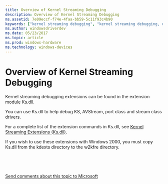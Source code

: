 ```yaml
---
title: Overview of Kernel Streaming Debugging
description: Overview of Kernel Streaming Debugging
ms.assetid: 7e09eccf-f74e-4faa-bb59-5c11f93c4b90
keywords: ["kernel streaming debugging", "kernel streaming debugging, overview"]
ms.author: windowsdriverdev
ms.date: 05/23/2017
ms.topic: article
ms.prod: windows-hardware
ms.technology: windows-devices
---
```


# Overview of Kernel Streaming Debugging


Kernel streaming debugging extensions can be found in the extension module Ks.dll.

You can use Ks.dll to help debug KS, AVStream, port class and stream class drivers.

For a complete list of the extension commands in Ks.dll, see [Kernel Streaming Extensions (Ks.dll)](kernel-streaming-extensions--ks-dll-.md).

If you wish to use these extensions with Windows 2000, you must copy Ks.dll from the kdexts directory to the w2kfre directory.

 

 

[Send comments about this topic to Microsoft](mailto:wsddocfb@microsoft.com?subject=Documentation%20feedback%20[debugger\debugger]:%20Overview%20of%20Kernel%20Streaming%20Debugging%20%20RELEASE:%20%285/15/2017%29&body=%0A%0APRIVACY%20STATEMENT%0A%0AWe%20use%20your%20feedback%20to%20improve%20the%20documentation.%20We%20don't%20use%20your%20email%20address%20for%20any%20other%20purpose,%20and%20we'll%20remove%20your%20email%20address%20from%20our%20system%20after%20the%20issue%20that%20you're%20reporting%20is%20fixed.%20While%20we're%20working%20to%20fix%20this%20issue,%20we%20might%20send%20you%20an%20email%20message%20to%20ask%20for%20more%20info.%20Later,%20we%20might%20also%20send%20you%20an%20email%20message%20to%20let%20you%20know%20that%20we've%20addressed%20your%20feedback.%0A%0AFor%20more%20info%20about%20Microsoft's%20privacy%20policy,%20see%20http://privacy.microsoft.com/default.aspx. "Send comments about this topic to Microsoft")




